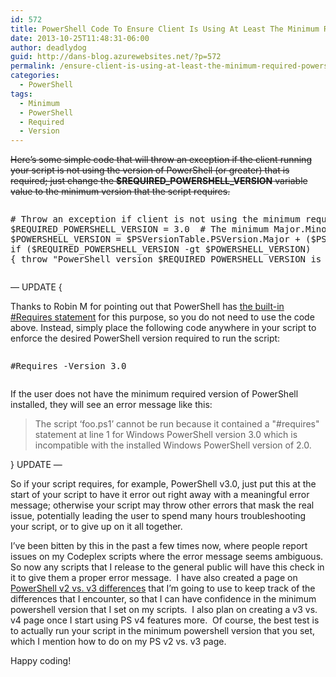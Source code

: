 ```yaml
---
id: 572
title: PowerShell Code To Ensure Client Is Using At Least The Minimum Required PowerShell Version
date: 2013-10-25T11:48:31-06:00
author: deadlydog
guid: http://dans-blog.azurewebsites.net/?p=572
permalink: /ensure-client-is-using-at-least-the-minimum-required-powershell-version/
categories:
  - PowerShell
tags:
  - Minimum
  - PowerShell
  - Required
  - Version
---
```

<strike>Here’s some simple code that will throw an exception if the client running your script is not using the version of PowerShell (or greater) that is required; just change the **$REQUIRED\_POWERSHELL\_VERSION** variable value to the minimum version that the script requires.</strike>

<div id="scid:C89E2BDB-ADD3-4f7a-9810-1B7EACF446C1:b77ad9cb-8830-4443-9d5b-7bc3a9463724" class="wlWriterEditableSmartContent" style="float: none; padding-bottom: 0px; padding-top: 0px; padding-left: 0px; margin: 0px; display: inline; padding-right: 0px">
  <pre style=white-space:normal>

  <pre class="brush: powershell; gutter: false; pad-line-numbers: true; title: ; notranslate" title="">
# Throw an exception if client is not using the minimum required PowerShell version.
$REQUIRED_POWERSHELL_VERSION = 3.0	# The minimum Major.Minor PowerShell version that is required for the script to run.
$POWERSHELL_VERSION = $PSVersionTable.PSVersion.Major + ($PSVersionTable.PSVersion.Minor / 10)
if ($REQUIRED_POWERSHELL_VERSION -gt $POWERSHELL_VERSION)
{ throw "PowerShell version $REQUIRED_POWERSHELL_VERSION is required for this script; You are only running version $POWERSHELL_VERSION. Please update PowerShell to at least version $REQUIRED_POWERSHELL_VERSION." }
</pre>
</div>

&#8212; UPDATE {

Thanks to Robin M for pointing out that PowerShell has [the built-in #Requires statement](http://technet.microsoft.com/en-us/library/hh847765.aspx) for this purpose, so you do not need to use the code above. Instead, simply place the following code anywhere in your script to enforce the desired PowerShell version required to run the script:

<div id="scid:C89E2BDB-ADD3-4f7a-9810-1B7EACF446C1:3dfcb0e0-e4f8-4326-ae25-83f0b5f7766f" class="wlWriterEditableSmartContent" style="float: none; padding-bottom: 0px; padding-top: 0px; padding-left: 0px; margin: 0px; display: inline; padding-right: 0px">
  <pre style=white-space:normal>

  <pre class="brush: powershell; gutter: false; pad-line-numbers: true; title: ; notranslate" title="">
#Requires -Version 3.0
</pre>
</div>

If the user does not have the minimum required version of PowerShell installed, they will see an error message like this:

> The script &#8216;foo.ps1&#8217; cannot be run because it contained a "#requires" statement at line 1 for Windows PowerShell version 3.0 which is incompatible with the installed Windows PowerShell version of 2.0.

} UPDATE &#8212;

So if your script requires, for example, PowerShell v3.0, just put this at the start of your script to have it error out right away with a meaningful error message; otherwise your script may throw other errors that mask the real issue, potentially leading the user to spend many hours troubleshooting your script, or to give up on it all together.

I’ve been bitten by this in the past a few times now, where people report issues on my Codeplex scripts where the error message seems ambiguous.&#160; So now any scripts that I release to the general public will have this check in it to give them a proper error message.&#160; I have also created a page on [PowerShell v2 vs. v3 differences](http://dans-blog.azurewebsites.net/powershell-2-0-vs-3-0-syntax-differences-and-more/) that I’m going to use to keep track of the differences that I encounter, so that I can have confidence in the minimum powershell version that I set on my scripts.&#160; I also plan on creating a v3 vs. v4 page once I start using PS v4 features more.&#160; Of course, the best test is to actually run your script in the minimum powershell version that you set, which I mention how to do on my PS v2 vs. v3 page.

Happy coding!
